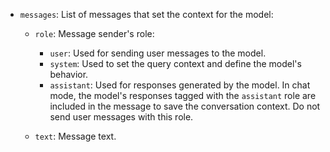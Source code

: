 * `messages`: List of messages that set the context for the model:

  * `role`: Message sender's role:

    * `user`: Used for sending user messages to the model.
    * `system`: Used to set the query context and define the model's behavior.
    * `assistant`: Used for responses generated by the model. In chat mode, the model's responses tagged with the `assistant` role are included in the message to save the conversation context. Do not send user messages with this role.

  * `text`: Message text.